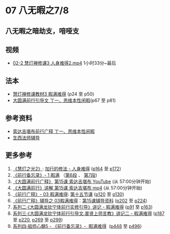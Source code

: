 # 07 八无暇之7/8

## 八无暇之暗劫支，喑哑支

## 视频

- [02-2 慧灯禅修课3 人身难得2.mp4](https://s3.ap-northeast-1.wasabisys.com/hdcx/jmy/%e6%85%a7%e7%81%af%e7%a6%85%e4%bf%ae%e8%af%be/%e6%85%a7%e7%81%af%e7%a6%85%e4%bf%ae%e8%af%be%e7%ac%ac%e4%b8%89%e5%86%8c/02-2%20%e6%85%a7%e7%81%af%e7%a6%85%e4%bf%ae%e8%af%be3%20%e4%ba%ba%e8%ba%ab%e9%9a%be%e5%be%972.mp4#t=1:33:51.5)  1小时33分~最后


## 法本

- [慧灯禅修课教材3 暇满难得](/books/b3/3-02) (p24 至 p50)
- [大圆满前行引导文 丁一、思维本性闲暇](/books/dymqx#2111-%E4%B8%81%E4%B8%80%E6%80%9D%E7%BB%B4%E6%9C%AC%E6%80%A7%E9%97%B2%E6%9A%87)(p67 至 p81)

## 参考资料

- [索达吉堪布前行广释 丁一、思维本性闲暇](/refs/qxgs/qxgs-03xm)
- [生西法师辅导](/refs/qxgs/fudao/qxgsfd-03xm)

## 更多参考
1. [《慧灯之光2》](https://huidengchanxiu.net/refs/hdzg/02): [加行的修法 - 人身难得](https://huidengchanxiu.net/refs/hdzg/02#%E5%8A%A0%E8%A1%8C%E7%9A%84%E4%BF%AE%E6%B3%95------%E4%BA%BA%E8%BA%AB%E9%9A%BE%E5%BE%97) ([p164](https://huidengchanxiu.net/refs/hdzg/02/#p164) 至 [p172](https://huidengchanxiu.net/refs/hdzg/02/#p172))
2. [《前行备忘录》- 1 暇满](https://huidengchanxiu.net/refs/qxbwl/qxxl4-01xm) （[](https://huidengchanxiu.net/refs/qxbwl/qxxl4-01xm/#6)[第6段](https://huidengchanxiu.net/refs/qxbwl/qxxl4-01xm/#6) 、 [第7段](https://huidengchanxiu.net/refs/qxbwl/qxxl4-01xm/#7)[](https://huidengchanxiu.net/refs/qxbwl/qxxl4-01xm/#6))
3. [](https://huidengchanxiu.net/refs/ptdcdgl/2#%E5%B7%B1%E4%B8%80%E4%BA%8E%E6%9C%89%E6%9A%87%E8%BA%AB%E5%8A%9D%E5%8F%96%E5%BF%83%E8%A6%81%E5%88%86%E5%9B%9B--%E6%AD%A3%E6%98%8E%E6%9A%87%E6%BB%A1--%E6%80%9D%E5%85%B6%E4%B9%89%E5%A4%A7--%E6%80%9D%E6%83%9F%E9%9A%BE%E5%BE%97--%E6%91%84%E4%B9%89)[《](https://www.youtube.com/watch?v=zUToyRhqtso)[大圆满前行广释](https://www.youtube.com/watch?v=zUToyRhqtso)[》](https://www.youtube.com/watch?v=zUToyRhqtso) [第15课 索达吉堪布 YouTube](https://www.youtube.com/watch?v=zUToyRhqtso) (从 57:00分钟开始)
4. [《大圆满前行》讲解 第15课 索达吉堪布 mp4](https://s3.ap-northeast-1.wasabisys.com/hdcx/jmy/007-%e5%a4%a7%e5%9c%86%e6%bb%a1%e5%89%8d%e8%a1%8c%e5%b9%bf%e9%87%8a/007-%e5%89%8d%e8%a1%8c%e5%b9%bf%e9%87%8a%e8%a7%86%e9%a2%91/%e3%80%8a%e5%a4%a7%e5%9c%86%e6%bb%a1%e5%89%8d%e8%a1%8c%e3%80%8b%e8%ae%b2%e8%a7%a3%e7%ac%ac15%e8%af%be.mp4) (从 57:00分钟开始)
5. [《前行广释》- 03 暇满难得](https://huidengchanxiu.net/refs/qxgs/qxgs-03xm): [第十五节课](https://huidengchanxiu.net/refs/qxgs/qxgs-03xm/#%E7%AC%AC%E5%8D%81%E4%BA%94%E8%8A%82%E8%AF%BE) ([p120](https://huidengchanxiu.net/refs/qxgs/qxgs-03xm/#p120) 至 [p130](https://huidengchanxiu.net/refs/qxgs/qxgs-03xm/#p130))
6. [《前行广释》辅导之 03暇满难得](https://huidengchanxiu.net/refs/qxgs/fudao/qxgsfd-03xm)：[第15课辅导资料](https://huidengchanxiu.net/refs/qxgs/fudao/qxgsfd-03xm#%E5%89%8D%E8%A1%8C%E5%B9%BF%E9%87%8A%E7%AC%AC15%E8%AF%BE%E8%BE%85%E5%AF%BC%E8%B5%84%E6%96%99) ([p202](https://huidengchanxiu.net/refs/qxgs/fudao/qxgsfd-03xm/#p202) 至 [p224](https://huidengchanxiu.net/refs/qxgs/fudao/qxgsfd-03xm/#p224))[](https://huidengchanxiu.net/refs/xmfw/s2-sxyd1-xmnd)
7. [系列二·《大圆满龙钦宁体前行实修引导》讲记 - 暇满难得](https://huidengchanxiu.net/refs/xmfw/s2-sxyd1-xmnd) ([p91](https://huidengchanxiu.net/refs/xmfw/s2-sxyd1-xmnd/#p91) 至 [p163](https://huidengchanxiu.net/refs/xmfw/s2-sxyd1-xmnd/#p163))
8. [系列三·《大圆满龙钦宁体前行引导文.普贤上师言教》讲记二 - 暇满难得](https://huidengchanxiu.net/refs/xmfw/s3-ydw2-xmnd) ([p187](https://huidengchanxiu.net/refs/xmfw/s3-ydw2-xmnd/#p187) 至 [p220](https://huidengchanxiu.net/refs/xmfw/s3-ydw2-xmnd/#p220), [p269](https://huidengchanxiu.net/refs/xmfw/s3-ydw2-xmnd/#p269) 至 [p299](https://huidengchanxiu.net/refs/xmfw/s3-ydw2-xmnd/#p299))
9. [系列四·祖师心髓5 - 《前行备忘录》-  暇满难得](https://huidengchanxiu.net/refs/xmfw/s4-zsxs5-qxbwl-xmnd)  ([p448](https://huidengchanxiu.net/refs/xmfw/s4-zsxs5-qxbwl-xmnd/#p448) 至 [p496](https://huidengchanxiu.net/refs/xmfw/s4-zsxs5-qxbwl-xmnd/#p496))

